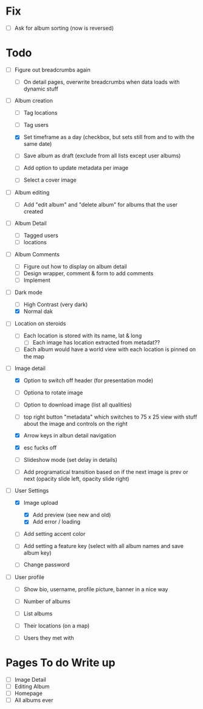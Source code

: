 # Fix

- [ ] Ask for album sorting (now is reversed)

# Todo

- [ ] Figure out breadcrumbs again

  - [ ] On detail pages, overwrite breadcrumbs when data loads with dynamic stuff

- [ ] Album creation

  - [ ] Tag locations
  - [ ] Tag users
  - [x] Set timeframe as a day (checkbox, but sets still from and to with the same date)
  - [ ] Save album as draft (exclude from all lists except user albums)

  - [ ] Add option to update metadata per image
  - [ ] Select a cover image

- [ ] Album editing

  - [ ] Add "edit album" and "delete album" for albums that the user created

- [ ] Album Detail

  - [ ] Tagged users
  - [ ] locations

- [ ] Album Comments

  - [ ] Figure out how to display on album detail
  - [ ] Design wrapper, comment & form to add comments
  - [ ] Implement

- [ ] Dark mode

  - [ ] High Contrast (very dark)
  - [x] Normal dak

- [ ] Location on steroids

  - [ ] Each location is stored with its name, lat & long
    - [ ] Each image has location extracted from metadat??
  - [ ] Each album would have a world view with each location is pinned on the map

- [ ] Image detail

  - [x] Option to switch off header (for presentation mode)
  - [ ] Optiona to rotate image
  - [ ] Option to download image (list all qualities)
  - [ ] top right button "metadata" which switches to 75 x 25 view with stuff about the image and controls on the right

  - [x] Arrow keys in albun detail navigation
  - [x] esc fucks off

  - [ ] Slideshow mode (set delay in details)

  - [ ] Add programatical transition based on if the next image is prev or next (opacity slide left, opacity slide right)

- [ ] User Settings

  - [x] Image upload

    - [x] Add preview (see new and old)
    - [x] Add error / loading

  - [ ] Add setting accent color
  - [ ] Add setting a feature key (select with all album names and save album key)

  - [ ] Change password

- [ ] User profile

  - [ ] Show bio, username, profile picture, banner in a nice way
  - [ ] Number of albums
  - [ ] List albums

  - [ ] Their locations (on a map)
  - [ ] Users they met with

# Pages To do Write up

- [ ] Image Detail
- [ ] Editing Album
- [ ] Homepage
- [ ] All albums ever
